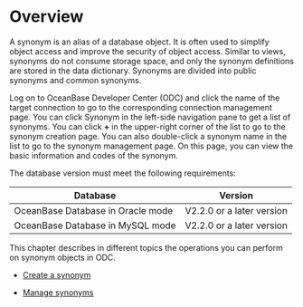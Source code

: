 Overview 
=============================

A synonym is an alias of a database object. It is often used to simplify object access and improve the security of object access. Similar to views, synonyms do not consume storage space, and only the synonym definitions are stored in the data dictionary. Synonyms are divided into public synonyms and common synonyms. 

Log on to OceanBase Developer Center (ODC) and click the name of the target connection to go to the corresponding connection management page. You can click Synonym in the left-side navigation pane to get a list of synonyms. You can click **+** in the upper-right corner of the list to go to the synonym creation page. You can also double-click a synonym name in the list to go to the synonym management page. On this page, you can view the basic information and codes of the synonym. 

The database version must meet the following requirements:


|             Database              |          Version          |
|-----------------------------------|---------------------------|
| OceanBase Database in Oracle mode | V2.2.0 or a later version |
| OceanBase Database in MySQL mode  | V2.2.0 or a later version |



This chapter describes in different topics the operations you can perform on synonym objects in ODC.

* [Create a synonym](2.client-odc-create-a-synonym.md)

  

* [Manage synonyms](3.client-odc-manage-synonyms.md)

  



